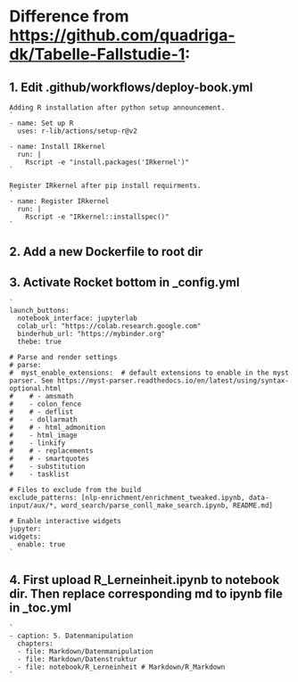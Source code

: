 # Difference from https://github.com/quadriga-dk/Tabelle-Fallstudie-1:

## 1. Edit .github/workflows/deploy-book.yml

    Adding R installation after python setup announcement.
    `
    - name: Set up R 
      uses: r-lib/actions/setup-r@v2
        
    - name: Install IRkernel
      run: |
        Rscript -e "install.packages('IRkernel')"
    `

    Register IRkernel after pip install requirments.
    `
    - name: Register IRkernel
      run: |
        Rscript -e "IRkernel::installspec()"
    `

## 2. Add a new Dockerfile to root dir

## 3. Activate Rocket bottom in _config.yml

    `
    launch_buttons:
      notebook_interface: jupyterlab
      colab_url: "https://colab.research.google.com"
      binderhub_url: "https://mybinder.org"
      thebe: true
    
    # Parse and render settings
    # parse:
    #  myst_enable_extensions:  # default extensions to enable in the myst parser. See https://myst-parser.readthedocs.io/en/latest/using/syntax-optional.html
    #    # - amsmath
    #    - colon_fence
    #    # - deflist
    #    - dollarmath
    #    # - html_admonition
    #    - html_image
    #    - linkify
    #    # - replacements
    #    # - smartquotes
    #    - substitution
    #    - tasklist
    
    # Files to exclude from the build
    exclude_patterns: [nlp-enrichment/enrichment_tweaked.ipynb, data-input/aux/*, word_search/parse_conll_make_search.ipynb, README.md]
    
    # Enable interactive widgets
    jupyter:
    widgets:
      enable: true
    `

## 4. First upload R_Lerneinheit.ipynb to notebook dir. Then replace corresponding md to ipynb file in _toc.yml
    `
    - caption: 5. Datenmanipulation
      chapters:
      - file: Markdown/Datenmanipulation
      - file: Markdown/Datenstruktur
      - file: notebook/R_Lerneinheit # Markdown/R_Markdown
    `

    

